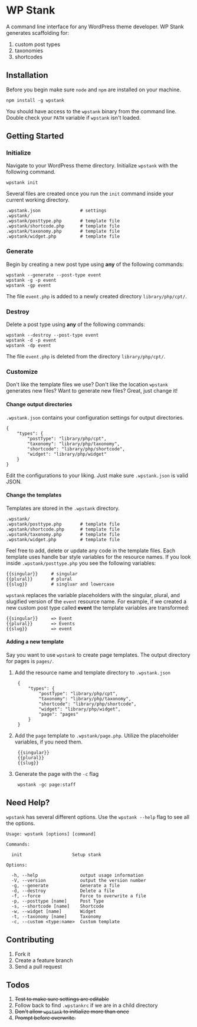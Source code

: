 # WP Stank

A command line interface for any WordPress theme developer. WP Stank generates scaffolding for:

1. custom post types
1. taxonomies
1. shortcodes

## Installation

Before you begin make sure `node` and `npm` are installed on your machine.

```
npm install -g wpstank
```

You should have access to the `wpstank` binary from the command line.
Double check your `PATH` variable if `wpstank` isn't loaded.

## Getting Started

### Initialize 

Navigate to your WordPress theme directory. Initialize `wpstank` with the following command.

    wpstank init

Several files are created once you run the `init` command inside your current working directory.

    .wpstank.json               # settings
    .wpstank/
    .wpstank/posttype.php       # template file
    .wpstank/shortcode.php      # template file
    .wpstank/taxonomy.php       # template file
    .wpstank/widget.php         # template file

### Generate

Begin by creating a new post type using **any** of the following commands:

    wpstank --generate --post-type event
    wpstank -g -p event
    wpstank -gp event

The file `event.php` is added to a newly created directory `library/php/cpt/`.

### Destroy

Delete a post type using **any** of the following commands:

    wpstank --destroy --post-type event
    wpstank -d -p event
    wpstank -dp event

The file `event.php` is deleted from the directory `library/php/cpt/`.


### Customize

Don't like the template files we use? Don't like the location `wpstank` generates new files? Want to generate new files? Great, just change it!

#### Change output directories

`.wpstank.json` contains your configuration settings for output directories. 

    {
        "types": {
            "postType": "library/php/cpt",
            "taxonomy": "library/php/taxonomy",
            "shortcode": "library/php/shortcode",
            "widget": "library/php/widget"
        }
    }

Edit the configurations to your liking. Just make sure `.wpstank.json` is valid JSON.

#### Change the templates

Templates are stored in the `.wpstank` directory.

    .wpstank/
    .wpstank/posttype.php       # template file
    .wpstank/shortcode.php      # template file
    .wpstank/taxonomy.php       # template file
    .wpstank/widget.php         # template file

Feel free to add, delete or update any code in the template files. Each template uses handle bar style variables for the resource names. If you look inside `.wpstank/posttype.php` you see the following variables:

    {{singular}}     # singular
    {{plural}}       # plural
    {{slug}}         # singluar and lowercase

`wpstank` replaces the variable placeholders with the singular, plural, and slugified version of the `event` resource name. For example, if we created a new custom post type called **event** the template variables are transformed:

    {{singular}}     => Event
    {{plural}}       => Events
    {{slug}}         => event

#### Adding a new template

Say you want to use `wpstank` to create page templates. The output directory for pages is `pages/`.

1. Add the resource name and template directory to `.wpstank.json`


        {
            "types": {
                "postType": "library/php/cpt",
                "taxonomy": "library/php/taxonomy",
                "shortcode": "library/php/shortcode",
                "widget": "library/php/widget",
                "page": "pages"
            }
        }


1. Add the `page` template to `.wpstank/page.php`. Utilize the placeholder variables, if you need them.

        {{singular}}
        {{plural}}
        {{slug}}

1. Generate the page with the `-c` flag

        wpstank -gc page:staff


## Need Help?

`wpstank` has several different options. Use the `wpstank --help` flag to see all the options.


    Usage: wpstank [options] [command]

    Commands:

      init                   Setup stank

    Options:

      -h, --help                output usage information
      -V, --version             output the version number
      -g, --generate            Generate a file
      -d, --destroy             Delete a file
      -f, --force               Force to overwrite a file
      -p, --posttype [name]     Post Type
      -s, --shortcode [name]    Shortcode
      -w, --widget [name]       Widget
      -t, --taxonomy [name]     Taxonomy
      -c, --custom <type:name>  Custom template


## Contributing

1. Fork it
1. Create a feature branch
1. Send a pull request

## Todos

1. <del>Test to make sure settings are editable</del>
1. Follow back to find `.wpstankrc` if we are in a child directory
1. <del>Don't allow `wpstank` to initialize more than once</del>
1. <del>Prompt before overwrite.</del>
